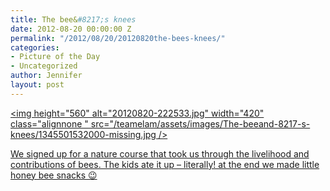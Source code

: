 ```yaml
---
title: The bee&#8217;s knees
date: 2012-08-20 00:00:00 Z
permalink: "/2012/08/20/20120820the-bees-knees/"
categories:
- Picture of the Day
- Uncategorized
author: Jennifer
layout: post
---
```


[<img height="560" alt="20120820-222533.jpg" width="420" class="alignnone " src="/teamelam/assets/images/The-beeand-8217-s-knees/1345501532000-missing.jpg />](http://www.flickr.com/photos/jenniferandJennifers_photos/sets/72157631201680162/)

[We signed up for a nature course that took us through the livelihood and contributions of bees. The kids ate it up &#8211; literally! at the end we made little honey bee snacks 😉](http://www.flickr.com/photos/jenniferandJennifers_photos/sets/72157631201680162/)
